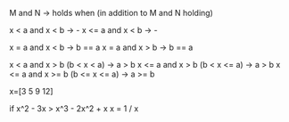 
M and N -> holds when (in addition to M and N holding)

x < a and x < b -> -
x <= a and x < b -> -

x = a and x < b -> b == a
x = a and x > b -> b == a

x < a and x > b (b < x < a) -> a > b
x <= a and x > b (b < x <= a) -> a > b
x <= a and x >= b (b <= x <= a) -> a >= b

x=[3 5 9 12]

if x^2 - 3x > x^3 - 2x^2 + x
    x = 1 / x
